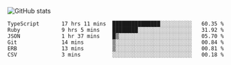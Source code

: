 ![GitHub stats](https://github-readme-stats.vercel.app/api?username=ksk001100&show_icons=true&theme=tokyonight)

<!--START_SECTION:waka-->

```text
TypeScript       17 hrs 11 mins  ███████████████░░░░░░░░░░   60.35 %
Ruby             9 hrs 5 mins    ████████░░░░░░░░░░░░░░░░░   31.92 %
JSON             1 hr 37 mins    █▒░░░░░░░░░░░░░░░░░░░░░░░   05.70 %
Git              14 mins         ▒░░░░░░░░░░░░░░░░░░░░░░░░   00.84 %
ERB              13 mins         ▒░░░░░░░░░░░░░░░░░░░░░░░░   00.81 %
CSV              3 mins          ░░░░░░░░░░░░░░░░░░░░░░░░░   00.18 %
```

<!--END_SECTION:waka-->
